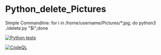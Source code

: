 # Python_delete_Pictures



Simple Commandline: for i in /home/username/Pictures/*.jpg; do python3 ./delete.py "$i";done

[![Python tests](https://github.com/Dragonius/Python_delete_Pictures/actions/workflows/pythonapp.yml/badge.svg)](https://github.com/Dragonius/Python_delete_Pictures/actions/workflows/pythonapp.yml)

[![CodeQL](https://github.com/Dragonius/Python_delete_Pictures/actions/workflows/codeql-analysis.yml/badge.svg)](https://github.com/Dragonius/Python_delete_Pictures/actions/workflows/codeql-analysis.yml)
